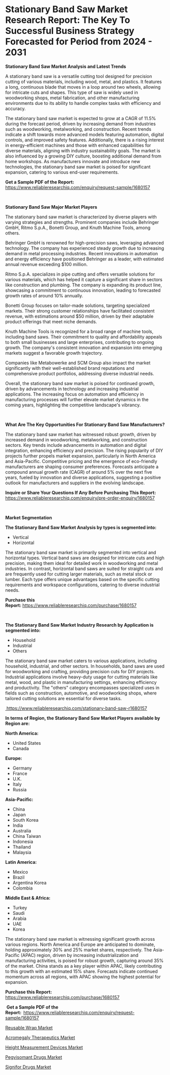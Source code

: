 <p><h1>Stationary Band Saw Market Research Report: The Key To Successful Business Strategy Forecasted for Period from 2024 - 2031</h1></p><p><strong>Stationary Band Saw Market Analysis and Latest Trends</strong></p>
<p><p>A stationary band saw is a versatile cutting tool designed for precision cutting of various materials, including wood, metal, and plastics. It features a long, continuous blade that moves in a loop around two wheels, allowing for intricate cuts and shapes. This type of saw is widely used in woodworking shops, metal fabrication, and other manufacturing environments due to its ability to handle complex tasks with efficiency and accuracy.</p><p>The stationary band saw market is expected to grow at a CAGR of 11.5% during the forecast period, driven by increasing demand from industries such as woodworking, metalworking, and construction. Recent trends indicate a shift towards more advanced models featuring automation, digital controls, and improved safety features. Additionally, there is a rising interest in energy-efficient machines and those with enhanced capabilities for diverse materials, aligning with industry sustainability goals. The market is also influenced by a growing DIY culture, boosting additional demand from home workshops. As manufacturers innovate and introduce new technologies, the stationary band saw market is poised for significant expansion, catering to various end-user requirements.</p></p>
<p><strong>Get a Sample PDF of the Report:&nbsp;</strong> <a href="https://www.reliableresearchiq.com/enquiry/request-sample/1680157?utm_campaign=1412&utm_medium=2&utm_source=Github&utm_content=ia&utm_term=14102024&utm_id=stationary-band-saw">https://www.reliableresearchiq.com/enquiry/request-sample/1680157</a></p>
<p>&nbsp;</p>
<p><strong>Stationary Band Saw Major Market Players</strong></p>
<p><p>The stationary band saw market is characterized by diverse players with varying strategies and strengths. Prominent companies include Behringer GmbH, Ritmo S.p.A., Bonetti Group, and Knuth Machine Tools, among others. </p><p>Behringer GmbH is renowned for high-precision saws, leveraging advanced technology. The company has experienced steady growth due to increasing demand in metal processing industries. Recent innovations in automation and energy efficiency have positioned Behringer as a leader, with estimated annual revenue exceeding $100 million.</p><p>Ritmo S.p.A. specializes in pipe cutting and offers versatile solutions for various materials, which has helped it capture a significant share in sectors like construction and plumbing. The company is expanding its product line, showcasing a commitment to continuous innovation, leading to forecasted growth rates of around 10% annually.</p><p>Bonetti Group focuses on tailor-made solutions, targeting specialized markets. Their strong customer relationships have facilitated consistent revenue, with estimations around $50 million, driven by their adaptable product offerings that meet niche demands.</p><p>Knuth Machine Tools is recognized for a broad range of machine tools, including band saws. Their commitment to quality and affordability appeals to both small businesses and large enterprises, contributing to ongoing growth. The company's consistent innovation and expansion into emerging markets suggest a favorable growth trajectory.</p><p>Companies like Metabowerke and SCM Group also impact the market significantly with their well-established brand reputations and comprehensive product portfolios, addressing diverse industrial needs.</p><p>Overall, the stationary band saw market is poised for continued growth, driven by advancements in technology and increasing industrial applications. The increasing focus on automation and efficiency in manufacturing processes will further elevate market dynamics in the coming years, highlighting the competitive landscape's vibrancy.</p></p>
<p>&nbsp;</p>
<p><strong>What Are The Key Opportunities For Stationary Band Saw Manufacturers?</strong></p>
<p><p>The stationary band saw market has witnessed robust growth, driven by increased demand in woodworking, metalworking, and construction sectors. Key trends include advancements in automation and digital integration, enhancing efficiency and precision. The rising popularity of DIY projects further propels market expansion, particularly in North America and Asia-Pacific. Competitive pricing and the emergence of eco-friendly manufacturers are shaping consumer preferences. Forecasts anticipate a compound annual growth rate (CAGR) of around 5% over the next five years, fueled by innovation and diverse applications, suggesting a positive outlook for manufacturers and suppliers in the evolving landscape.</p></p>
<p><strong>Inquire or Share Your Questions If Any Before Purchasing This Report:</strong> <a href="https://www.reliableresearchiq.com/enquiry/pre-order-enquiry/1680157?utm_campaign=1412&utm_medium=2&utm_source=Github&utm_content=ia&utm_term=14102024&utm_id=stationary-band-saw">https://www.reliableresearchiq.com/enquiry/pre-order-enquiry/1680157</a></p>
<p>&nbsp;</p>
<p><strong>Market Segmentation</strong></p>
<p><strong>The Stationary Band Saw Market Analysis by types is segmented into:</strong></p>
<p><ul><li>Vertical</li><li>Horizontal</li></ul></p>
<p><p>The stationary band saw market is primarily segmented into vertical and horizontal types. Vertical band saws are designed for intricate cuts and high precision, making them ideal for detailed work in woodworking and metal industries. In contrast, horizontal band saws are suited for straight cuts and are frequently used for cutting larger materials, such as metal stock or lumber. Each type offers unique advantages based on the specific cutting requirements and workspace configurations, catering to diverse industrial needs.</p></p>
<p><strong>Purchase this Report:&nbsp;</strong><a href="https://www.reliableresearchiq.com/purchase/1680157?utm_campaign=1412&utm_medium=2&utm_source=Github&utm_content=ia&utm_term=14102024&utm_id=stationary-band-saw">https://www.reliableresearchiq.com/purchase/1680157</a></p>
<p>&nbsp;</p>
<p><strong>The Stationary Band Saw Market Industry Research by Application is segmented into:</strong></p>
<p><ul><li>Household</li><li>Industrial</li><li>Others</li></ul></p>
<p><p>The stationary band saw market caters to various applications, including household, industrial, and other sectors. In households, band saws are used for woodworking and crafting, providing precision cuts for DIY projects. Industrial applications involve heavy-duty usage for cutting materials like metal, wood, and plastic in manufacturing settings, enhancing efficiency and productivity. The "others" category encompasses specialized uses in fields such as construction, automotive, and woodworking shops, where tailored cutting solutions are essential for diverse tasks.</p></p>
<p><a href="https://www.reliableresearchiq.com/stationary-band-saw-r1680157?utm_campaign=1412&utm_medium=2&utm_source=Github&utm_content=ia&utm_term=14102024&utm_id=stationary-band-saw">&nbsp;https://www.reliableresearchiq.com/stationary-band-saw-r1680157</a></p>
<p><strong>In terms of Region, the Stationary Band Saw Market Players available by Region are:</strong></p>
<p>
    <p> <strong> North America: </strong>
        <ul>
            <li>United States</li>
            <li>Canada</li>
        </ul>
        </p> 
    <p> <strong> Europe: </strong>
        <ul>
            <li>Germany</li>
            <li>France</li>
            <li>U.K.</li>
            <li>Italy</li>
            <li>Russia</li>
        </ul>
        </p> 
    <p> <strong> Asia-Pacific: </strong>
        <ul>
            <li>China</li>
            <li>Japan</li>
            <li>South Korea</li>
            <li>India</li>
            <li>Australia</li>
            <li>China Taiwan</li>
            <li>Indonesia</li>
            <li>Thailand</li>
            <li>Malaysia</li>
        </ul>
        </p> 
    <p> <strong> Latin America: </strong>
        <ul>
            <li>Mexico</li>
            <li>Brazil</li>
            <li>Argentina Korea</li>
            <li>Colombia</li>
        </ul>
        </p> 
    <p> <strong> Middle East & Africa: </strong>
        <ul>
            <li>Turkey</li>
            <li>Saudi</li>
            <li>Arabia</li>
            <li>UAE</li>
            <li>Korea</li>
        </ul>
    </p>
    </p>
<p><p>The stationary band saw market is witnessing significant growth across various regions. North America and Europe are anticipated to dominate, holding approximately 30% and 25% market shares, respectively. The Asia-Pacific (APAC) region, driven by increasing industrialization and manufacturing activities, is poised for robust growth, capturing around 35% of the market. China stands as a key player within APAC, likely contributing to this growth with an estimated 15% share. Forecasts indicate continued momentum across all regions, with APAC showing the highest potential for expansion.</p></p>
<p><strong>Purchase this Report: </strong><a href="https://www.reliableresearchiq.com/purchase/1680157?utm_campaign=1412&utm_medium=2&utm_source=Github&utm_content=ia&utm_term=14102024&utm_id=stationary-band-saw">https://www.reliableresearchiq.com/purchase/1680157</a></p>
<p>&nbsp;<strong>Get a Sample PDF of the Report:&nbsp;&nbsp;</strong><a href="https://www.reliableresearchiq.com/enquiry/request-sample/1680157?utm_campaign=1412&utm_medium=2&utm_source=Github&utm_content=ia&utm_term=14102024&utm_id=stationary-band-saw">https://www.reliableresearchiq.com/enquiry/request-sample/1680157</a></p>
<p><strong></strong></p>
<p><p><a href="https://github.com/rovj3gerson/Market-Research-Report-List-1/blob/main/reusable-wrap-market.md?utm_campaign=1412&utm_medium=2&utm_source=Github&utm_content=ia&utm_term=14102024&utm_id=stationary-band-saw">Reusable Wrap Market</a></p><p><a href="https://www.linkedin.com/pulse/global-acromegaly-therapeutics-market-opportunities-forecast-ikcyf?trk=public_post_embed_feed-article-content&utm_campaign=1412&utm_medium=2&utm_source=Github&utm_content=ia&utm_term=14102024&utm_id=stationary-band-saw">Acromegaly Therapeutics Market</a></p><p><a href="https://github.com/wanvigsqmunsenr/Market-Research-Report-List-1/blob/main/height-measurement-devices-market.md?utm_campaign=1412&utm_medium=2&utm_source=Github&utm_content=ia&utm_term=14102024&utm_id=stationary-band-saw">Height Measurement Devices Market</a></p><p><a href="https://www.linkedin.com/pulse/pegvisomant-drugs-market-matrix-applications-hospitalpharmacy-dx6nf?trk=public_post_embed_feed-article-content&utm_campaign=1412&utm_medium=2&utm_source=Github&utm_content=ia&utm_term=14102024&utm_id=stationary-band-saw">Pegvisomant Drugs Market</a></p><p><a href="https://www.linkedin.com/pulse/signifor-drugs-market-size-growth-trends-statistics-forecasts-16kkf?trk=public_post_embed_feed-article-content&utm_campaign=1412&utm_medium=2&utm_source=Github&utm_content=ia&utm_term=14102024&utm_id=stationary-band-saw">Signifor Drugs Market</a></p></p>